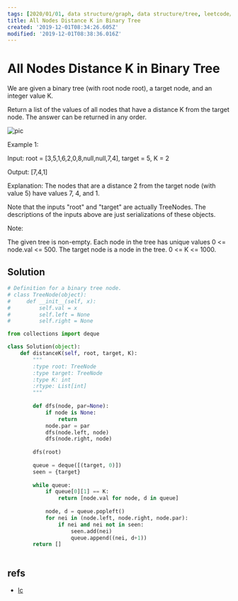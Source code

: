 ```yaml
---
tags: [2020/01/01, data structure/graph, data structure/tree, leetcode/863, method/traversal/bfs, method/traversal/dfs/parent]
title: All Nodes Distance K in Binary Tree
created: '2019-12-01T08:34:26.605Z'
modified: '2019-12-01T08:38:36.016Z'
---
```


# All Nodes Distance K in Binary Tree

We are given a binary tree (with root node root), a target node, and an integer value K.

Return a list of the values of all nodes that have a distance K from the target node.  The answer can be returned in any order.

![pic](https://s3-lc-upload.s3.amazonaws.com/uploads/2018/06/28/sketch0.png)

Example 1:

Input: root = [3,5,1,6,2,0,8,null,null,7,4], target = 5, K = 2

Output: [7,4,1]

Explanation: 
The nodes that are a distance 2 from the target node (with value 5)
have values 7, 4, and 1.



Note that the inputs "root" and "target" are actually TreeNodes.
The descriptions of the inputs above are just serializations of these objects.
 

Note:

The given tree is non-empty.
Each node in the tree has unique values 0 <= node.val <= 500.
The target node is a node in the tree.
0 <= K <= 1000.

## Solution

```python
# Definition for a binary tree node.
# class TreeNode(object):
#     def __init__(self, x):
#         self.val = x
#         self.left = None
#         self.right = None

from collections import deque

class Solution(object):
    def distanceK(self, root, target, K):
        """
        :type root: TreeNode
        :type target: TreeNode
        :type K: int
        :rtype: List[int]
        """
        
        def dfs(node, par=None):
            if node is None:
                return
            node.par = par
            dfs(node.left, node)
            dfs(node.right, node)
        
        dfs(root)
        
        queue = deque([(target, 0)])
        seen = {target}
        
        while queue:
            if queue[0][1] == K:
                return [node.val for node, d in queue]
            
            node, d = queue.popleft()
            for nei in (node.left, node.right, node.par):
                if nei and nei not in seen:
                    seen.add(nei)
                    queue.append((nei, d+1))
        return []
            
```

## refs

* [lc](https://leetcode.com/problems/all-nodes-distance-k-in-binary-tree/)
